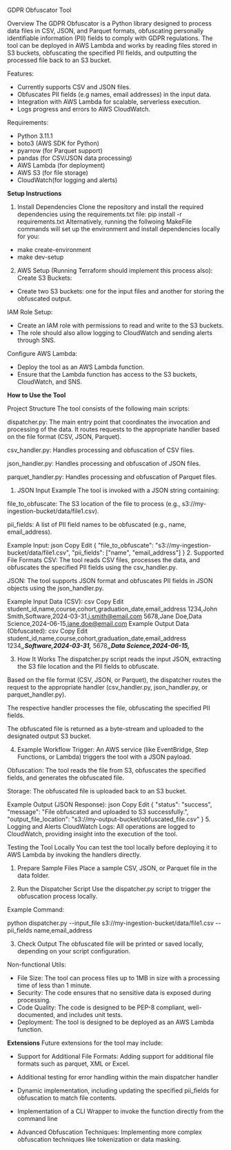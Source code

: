 GDPR Obfuscator Tool

Overview
The GDPR Obfuscator is a Python library designed to process data files in CSV, JSON, and Parquet formats, obfuscating personally identifiable information (PII) fields to comply with GDPR regulations. The tool can be deployed in AWS Lambda and works by reading files stored in S3 buckets, obfuscating the specified PII fields, and outputting the processed file back to an S3  bucket.

Features:
- Currently supports CSV and JSON files.
- Obfuscates PII fields (e.g names, email addresses) in the input data.
- Integration with AWS Lambda for scalable, serverless execution.
- Logs progress and errors to AWS CloudWatch.


Requirements:

- Python 3.11.1
- boto3 (AWS SDK for Python)
- pyarrow (for Parquet support)
- pandas (for CSV/JSON data processing)
- AWS Lambda (for deployment)
- AWS S3 (for file storage)
- CloudWatch(for logging and alerts)

**Setup Instructions**

1. Install Dependencies
Clone the repository and install the required dependencies using the requirements.txt file:
pip install -r requirements.txt
Alternatively, running the follwoing MakeFile commands will set up the environment and install dependencies locally for you:
 - make create-environment
 - make dev-setup

2. AWS Setup (Running Terraform should implement this process also):
Create S3 Buckets:
- Create two S3 buckets: one for the input files and another for storing the obfuscated output.

IAM Role Setup:
- Create an IAM role with permissions to read and write to the S3 buckets.
- The role should also allow logging to CloudWatch and sending alerts through SNS.

Configure AWS Lambda:
- Deploy the tool as an AWS Lambda function.
- Ensure that the Lambda function has access to the S3 buckets, CloudWatch, and SNS.


**How to Use the Tool**

Project Structure
The tool consists of the following main scripts:

dispatcher.py: The main entry point that coordinates the invocation and processing of the data. It routes requests to the appropriate handler based on the file format (CSV, JSON, Parquet).

csv_handler.py: Handles processing and obfuscation of CSV files.

json_handler.py: Handles processing and obfuscation of JSON files.

parquet_handler.py: Handles processing and obfuscation of Parquet files.

1. JSON Input Example
The tool is invoked with a JSON string containing:

file_to_obfuscate: The S3 location of the file to process (e.g., s3://my-ingestion-bucket/data/file1.csv).

pii_fields: A list of PII field names to be obfuscated (e.g., name, email_address).

Example Input:
json
Copy
Edit
{
  "file_to_obfuscate": "s3://my-ingestion-bucket/data/file1.csv",
  "pii_fields": ["name", "email_address"]
}
2. Supported File Formats
CSV: The tool reads CSV files, processes the data, and obfuscates the specified PII fields using the csv_handler.py.

JSON: The tool supports JSON format and obfuscates PII fields in JSON objects using the json_handler.py.



Example Input Data (CSV):
csv
Copy
Edit
student_id,name,course,cohort,graduation_date,email_address
1234,John Smith,Software,2024-03-31,j.smith@email.com
5678,Jane Doe,Data Science,2024-06-15,jane.doe@email.com
Example Output Data (Obfuscated):
csv
Copy
Edit
student_id,name,course,cohort,graduation_date,email_address
1234,***,Software,2024-03-31,***
5678,***,Data Science,2024-06-15,***


3. How It Works
The dispatcher.py script reads the input JSON, extracting the S3 file location and the PII fields to obfuscate.

Based on the file format (CSV, JSON, or Parquet), the dispatcher routes the request to the appropriate handler (csv_handler.py, json_handler.py, or parquet_handler.py).

The respective handler processes the file, obfuscating the specified PII fields.

The obfuscated file is returned as a byte-stream and uploaded to the designated output S3 bucket.

4. Example Workflow
Trigger: An AWS service (like EventBridge, Step Functions, or Lambda) triggers the tool with a JSON payload.

Obfuscation: The tool reads the file from S3, obfuscates the specified fields, and generates the obfuscated file.

Storage: The obfuscated file is uploaded back to an S3 bucket.

Example Output (JSON Response):
json
Copy
Edit
{
  "status": "success",
  "message": "File obfuscated and uploaded to S3 successfully.",
  "output_file_location": "s3://my-output-bucket/obfuscated_file.csv"
}
5. Logging and Alerts
CloudWatch Logs: All operations are logged to CloudWatch, providing insight into the execution of the tool.

Testing the Tool Locally
You can test the tool locally before deploying it to AWS Lambda by invoking the handlers directly.

1. Prepare Sample Files
Place a sample CSV, JSON, or Parquet file in the data folder.

2. Run the Dispatcher Script
Use the dispatcher.py script to trigger the obfuscation process locally.

Example Command:

python dispatcher.py --input_file s3://my-ingestion-bucket/data/file1.csv --pii_fields name,email_address

3. Check Output
The obfuscated file will be printed or saved locally, depending on your script configuration.

Non-functional Utils:

- File Size: The tool can process files up to 1MB in size with a processing time of less than 1 minute.
- Security: The code ensures that no sensitive data is exposed during processing. 
- Code Quality: The code is designed to be PEP-8 compliant, well-documented, and includes unit tests.
- Deployment: The tool is designed to be deployed as an AWS Lambda function.

**Extensions**
Future extensions for the tool may include:

- Support for Additional File Formats: Adding support for additional file formats such as parquet, XML or Excel.

- Additional testing for error handling within the main dispatcher handler

- Dynamic implementation, including updating the specified pii_fields for obfuscation to match file contents.

- Implementation of a CLI Wrapper to invoke the function directly from the command line

- Advanced Obfuscation Techniques: Implementing more complex obfuscation techniques like tokenization or data masking.
